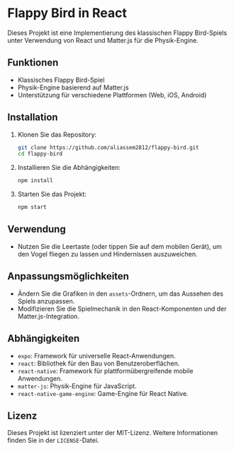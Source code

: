 # Flappy Bird in React

Dieses Projekt ist eine Implementierung des klassischen Flappy Bird-Spiels unter Verwendung von React und Matter.js für die Physik-Engine.

## Funktionen

- Klassisches Flappy Bird-Spiel
- Physik-Engine basierend auf Matter.js
- Unterstützung für verschiedene Plattformen (Web, iOS, Android)

## Installation

1. Klonen Sie das Repository:
    ```sh
    git clone https://github.com/aliassem2812/flappy-bird.git
    cd flappy-bird
    ```

2. Installieren Sie die Abhängigkeiten:
    ```sh
    npm install
    ```

3. Starten Sie das Projekt:
    ```sh
    npm start
    ```

## Verwendung

- Nutzen Sie die Leertaste (oder tippen Sie auf dem mobilen Gerät), um den Vogel fliegen zu lassen und Hindernissen auszuweichen.


## Anpassungsmöglichkeiten

- Ändern Sie die Grafiken in den `assets`-Ordnern, um das Aussehen des Spiels anzupassen.
- Modifizieren Sie die Spielmechanik in den React-Komponenten und der Matter.js-Integration.

## Abhängigkeiten

- `expo`: Framework für universelle React-Anwendungen.
- `react`: Bibliothek für den Bau von Benutzeroberflächen.
- `react-native`: Framework für plattformübergreifende mobile Anwendungen.
- `matter-js`: Physik-Engine für JavaScript.
- `react-native-game-engine`: Game-Engine für React Native.

## Lizenz

Dieses Projekt ist lizenziert unter der MIT-Lizenz. Weitere Informationen finden Sie in der `LICENSE`-Datei.
